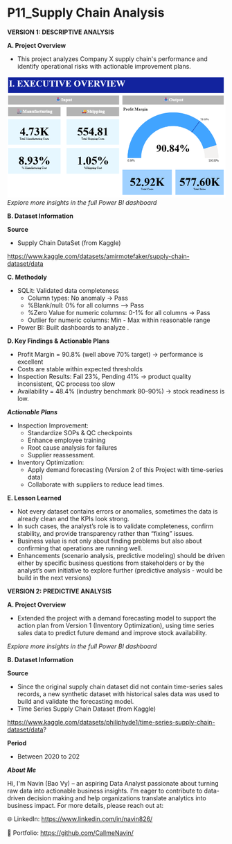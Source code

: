 # P11_Supply Chain Analysis

**VERSION 1: DESCRIPTIVE ANALYSIS**

**A. Project Overview**

- This project analyzes Company X supply chain's performance and identify operational risks with actionable improvement plans.

![Dashboard Visualization](https://github.com/CallmeNavin/P11_Supply-Chain-Analysis/blob/main/Version%201/Visualization/Overview.png)
_Explore more insights in the full Power BI dashboard_

**B. Dataset Information**

**Source**

- Supply Chain DataSet (from Kaggle)

https://www.kaggle.com/datasets/amirmotefaker/supply-chain-dataset/data

**C. Methodoly**

- SQLit: Validated data completeness
    + Column types: No anomaly → Pass
    + %Blank/null: 0% for all columns --> Pass
    + %Zero Value for numeric columns: 0-1% for all columns → Pass
    + Outlier for numeric columns: Min - Max within reasonable range
- Power BI: Built dashboards to analyze .

**D. Key Findings & Actionable Plans**

- Profit Margin = 90.8% (well above 70% target) → performance is excellent  
- Costs are stable within expected thresholds  
- Inspection Results: Fail 23%, Pending 41% → product quality inconsistent, QC process too slow  
- Availability = 48.4% (industry benchmark 80–90%) → stock readiness is low.

**_Actionable Plans_**

- Inspection Improvement:
  + Standardize SOPs & QC checkpoints  
  + Enhance employee training  
  + Root cause analysis for failures  
  + Supplier reassessment.
- Inventory Optimization:
  + Apply demand forecasting (Version 2 of this Project with time-series data)
  + Collaborate with suppliers to reduce lead times.

**E. Lesson Learned**

- Not every dataset contains errors or anomalies, sometimes the data is already clean and the KPIs look strong.
- In such cases, the analyst’s role is to validate completeness, confirm stability, and provide transparency rather than “fixing” issues.
- Business value is not only about finding problems but also about confirming that operations are running well.
- Enhancements (scenario analysis, predictive modeling) should be driven either by specific business questions from stakeholders or by the analyst’s own initiative to explore further (predictive analysis - would be build in the next versions)

**VERSION 2: PREDICTIVE ANALYSIS**

**A. Project Overview**

- Extended the project with a demand forecasting model to support the action plan from Version 1 (Inventory Optimization), using time series sales data to predict future demand and improve stock availability.


_Explore more insights in the full Power BI dashboard_

**B. Dataset Information**

**Source**

- Since the original supply chain dataset did not contain time-series sales records, a new synthetic dataset with historical sales data was used to build and validate the forecasting model.
- Time Series Supply Chain Dataset (from Kaggle)

https://www.kaggle.com/datasets/philiphyde1/time-series-supply-chain-dataset/data?

**Period**

- Between 2020 to 202

_**About Me**_

Hi, I'm Navin (Bao Vy) – an aspiring Data Analyst passionate about turning raw data into actionable business insights.
I’m eager to contribute to data-driven decision making and help organizations translate analytics into business impact.
For more details, please reach out at:

🌐 LinkedIn: https://www.linkedin.com/in/navin826/

📂 Portfolio: https://github.com/CallmeNavin/
